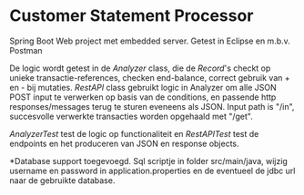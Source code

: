 # Customer Statement Processor
Spring Boot Web project met embedded server. Getest in Eclipse en m.b.v. Postman

De logic wordt getest in de *Analyzer* class, die de *Record*'s checkt op unieke transactie-references, checken end-balance, correct gebruik van + en - bij mutaties. 
*RestAPI* class gebruikt logic in Analyzer om alle JSON POST input te verwerken op basis van de conditions, en passende http responses/messages terug te sturen eveneens als JSON.  Input path is "/in", succesvolle verwerkte transacties worden opgehaald met "/get".

*AnalyzerTest* test de logic op functionaliteit en *RestAPITest* test de endpoints en het produceren van JSON en response objects.

*Database support toegevoegd. Sql scriptje in folder src/main/java, wijzig username en password in application.properties en de eventueel de jdbc url naar de gebruikte database. 
